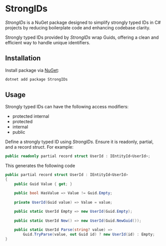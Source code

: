 # StrongIDs

*StrongIDs* is a NuGet package designed to simplify strongly typed IDs in C# projects by reducing boilerplate code and enhancing codebase clarity. 

Strongly typed IDs provided by *StrongIDs* wrap Guids, offering a clean and efficient way to handle unique identifiers.

## Installation

Install package via [NuGet](https://www.nuget.org/):

```bash
dotnet add package StrongIDs
```

## Usage

Strongly typed IDs can have the following access modifiers: 

*    protected internal
*    protected
*    internal
*    public

Define a strongly typed ID using *StrongIDs*. Ensure it is readonly, partial, and a record struct. For example:

```csharp
public readonly partial record struct UserId : IEntityId<UserId>;
```

This generates the following code

```csharp
public partial record struct UserId : IEntityId<UserId>
{
    public Guid Value { get; }

    public bool HasValue => Value != Guid.Empty;
    
    private UserId(Guid value) => Value = value;
    
    public static UserId Empty => new UserId(Guid.Empty);
    
    public static UserId New() => new UserId(Guid.NewGuid());

    public static UserId Parse(string? value) =>
        Guid.TryParse(value, out Guid id) ? new UserId(id) : Empty;
}
```
